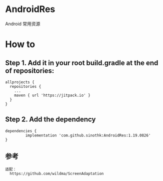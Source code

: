 # AndroidRes
Android 常用资源


# How to

  ## Step 1. Add it in your root build.gradle at the end of repositories:

    allprojects {
      repositories {
        ...
        maven { url 'https://jitpack.io' }
      }
    }

  ## Step 2. Add the dependency

    dependencies {
             implementation 'com.github.sinothk:AndroidRes:1.19.0826'
    }

  ## 参考
    适配：
      https://github.com/wildma/ScreenAdaptation
